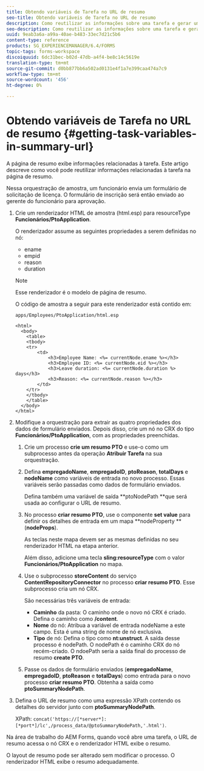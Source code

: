 ```yaml
---
title: Obtendo variáveis de Tarefa no URL de resumo
seo-title: Obtendo variáveis de Tarefa no URL de resumo
description: Como reutilizar as informações sobre uma tarefa e gerar um URL de resumo para resumir ou descrever uma tarefa.
seo-description: Como reutilizar as informações sobre uma tarefa e gerar um URL de resumo para resumir ou descrever uma tarefa.
uuid: 9eab3a6a-a99a-40ae-b483-33ec7d21c5b6
content-type: reference
products: SG_EXPERIENCEMANAGER/6.4/FORMS
topic-tags: forms-workspace
discoiquuid: 6dc31bec-b02d-47db-a4f4-be8c14c5619e
translation-type: tm+mt
source-git-commit: d0bb877bb6a502ad0131e4f1a7e399caa474a7c9
workflow-type: tm+mt
source-wordcount: '456'
ht-degree: 0%

---
```



# Obtendo variáveis de Tarefa no URL de resumo {#getting-task-variables-in-summary-url}

A página de resumo exibe informações relacionadas à tarefa. Este artigo descreve como você pode reutilizar informações relacionadas à tarefa na página de resumo.

Nessa orquestração de amostra, um funcionário envia um formulário de solicitação de licença. O formulário de inscrição será então enviado ao gerente do funcionário para aprovação.

1. Crie um renderizador HTML de amostra (html.esp) para resourceType **Funcionários/PtoApplication**.

   O renderizador assume as seguintes propriedades a serem definidas no nó:

   * ename
   * empid
   * reason
   * duration

   >[!NOTE]
   >
   >Esse renderizador é o modelo de página de resumo.

   O código de amostra a seguir para este renderizador está contido em:

   `apps/Employees/PtoApplication/html.esp`

   ```
   <html>
     <body>
       <table>
       <tbody>
       <tr>
           <td>
               <h3>Employee Name: <%= currentNode.ename %></h3>
               <h3>Employee ID: <%= currentNode.eid %></h3>
               <h3>Leave duration: <%= currentNode.duration %> days</h3>
               <h3>Reason: <%= currentNode.reason %></h3>
           </td>
       </tr>
       </tbody>
       </table>
     </body>
   </html>
   ```

1. Modifique a orquestração para extrair as quatro propriedades dos dados de formulário enviados. Depois disso, crie um nó no CRX do tipo **Funcionários/PtoApplication**, com as propriedades preenchidas.

   1. Crie um processo **crie um resumo PTO** e use-o como um subprocesso antes da operação **Atribuir Tarefa** na sua orquestração.
   1. Defina **empregadoName**, **empregadoID**, **ptoReason**, **totalDays** e **nodeName** como variáveis de entrada no novo processo. Essas variáveis serão passadas como dados de formulário enviados.

      Defina também uma variável de saída **ptoNodePath **que será usada ao configurar o URL de resumo.

   1. No processo **criar resumo PTO**, use o componente **set value** para definir os detalhes de entrada em um mapa **nodeProperty **(**nodeProps**).

      As teclas neste mapa devem ser as mesmas definidas no seu renderizador HTML na etapa anterior.

      Além disso, adicione uma tecla **sling:resourceType** com o valor **Funcionários/PtoApplication** no mapa.

   1. Use o subprocesso **storeContent** do serviço **ContentRepositoryConnector** no processo **criar resumo PTO**. Esse subprocesso cria um nó CRX.

      São necessárias três variáveis de entrada:

      * **Caminho** da pasta: O caminho onde o novo nó CRX é criado. Defina o caminho como **/content**.
      * **Nome** do nó: Atribua a variável de entrada nodeName a este campo. Esta é uma string de nome de nó exclusiva.
      * **Tipo** de nó: Defina o tipo como  **nt:unstruct**. A saída desse processo é nodePath. O nodePath é o caminho CRX do nó recém-criado. O ndoePath seria a saída final do processo de resumo **create PTO**.
   1. Passe os dados de formulário enviados (**empregadoName**, **empregadoID**, **ptoReason** e **totalDays**) como entrada para o novo processo **criar resumo PTO**. Obtenha a saída como **ptoSummaryNodePath**.


1. Defina o URL de resumo como uma expressão XPath contendo os detalhes do servidor junto com **ptoSummaryNodePath**.

   XPath: `concat('https://[*server*]:[*port*]/lc',/process_data/@ptoSummaryNodePath,'.html')`.

Na área de trabalho do AEM Forms, quando você abre uma tarefa, o URL de resumo acessa o nó CRX e o renderizador HTML exibe o resumo.

O layout de resumo pode ser alterado sem modificar o processo. O renderizador HTML exibe o resumo adequadamente.

